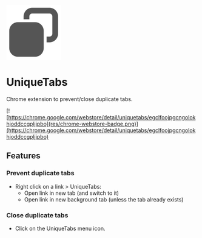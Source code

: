 ![](res/icon.svg)

# UniqueTabs

Chrome extension to prevent/close duplicate tabs.

[![https://chrome.google.com/webstore/detail/uniquetabs/egclfoojpgcngolokhjoddccgpljjpbo](res/chrome-webstore-badge.png)](https://chrome.google.com/webstore/detail/uniquetabs/egclfoojpgcngolokhjoddccgpljjpbo)

## Features

### Prevent duplicate tabs

* Right click on a link > UniqueTabs:
  - Open link in new tab (and switch to it)
  - Open link in new background tab (unless the tab already exists)

### Close duplicate tabs

* Click on the UniqueTabs menu icon.
